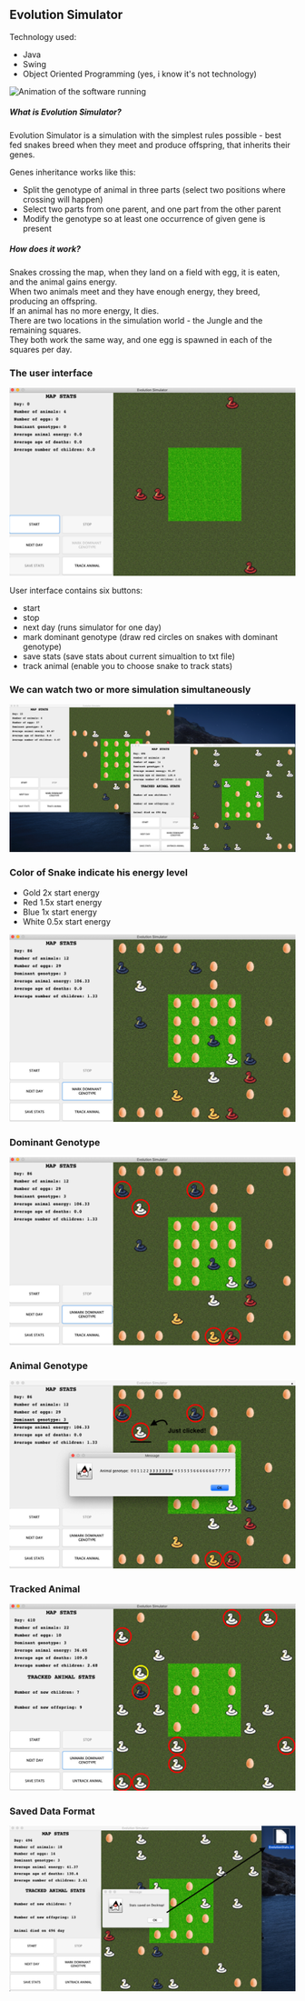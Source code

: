 Evolution Simulator
---

Technology used:
- Java 
- Swing
- Object Oriented Programming (yes, i know it's not technology)

![Animation of the software running](readmeFiles/GIF.gif)

##### What is Evolution Simulator?
Evolution Simulator is a simulation with the simplest rules possible - best fed snakes breed when they meet and 
produce offspring, that inherits their genes.

Genes inheritance works like this:  
 - Split the genotype of animal in three parts (select two positions where crossing will happen)
 - Select two parts from one parent,   and one part from the other parent
 - Modify the genotype so at least one occurrence of given gene is present

##### How does it work?
Snakes crossing the map, when they land on a field with egg, it is eaten,
and the animal gains energy.  
When two animals meet and they have enough energy, they
breed, producing an offspring.   
If an animal has no more energy, It dies.  
There are two locations in the simulation world - the Jungle and the remaining squares.   
They both work the same way, and one egg is spawned in each 
of the squares per day. 

### The user interface  
![Screenshot of the main UI](readmeFiles/start.png)   

User interface contains six buttons:
- start
- stop
- next day (runs simulator for one day)
- mark dominant genotype (draw red circles on snakes with dominant genotype)
- save stats (save stats about current simualtion to txt file)
- track animal (enable you to choose snake to track stats)

### We can watch two or more simulation simultaneously
![Two Maps](readmeFiles/twoMaps.png)  

### Color of Snake indicate his energy level
- Gold  2x   start energy
- Red   1.5x start energy
- Blue  1x   start energy
- White 0.5x start energy

![All Snakes](readmeFiles/allSnakes.png)  

### Dominant Genotype

![Dominant Genotype](readmeFiles/dominantGenotype.png)

### Animal Genotype

![Animal Genotype](readmeFiles/animalGenotype.png)

### Tracked Animal

![Tracked Animal](readmeFiles/trackedAnimal.png)

### Saved Data Format

![Saved Data](readmeFiles/savingData.png)


